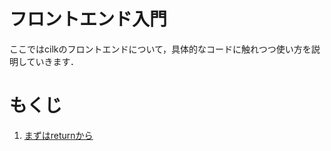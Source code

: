 # フロントエンド入門

ここではcilkのフロントエンドについて，具体的なコードに触れつつ使い方を説明していきます．

# もくじ

1. [まずはreturnから](./1-まずはreturnから.md)
